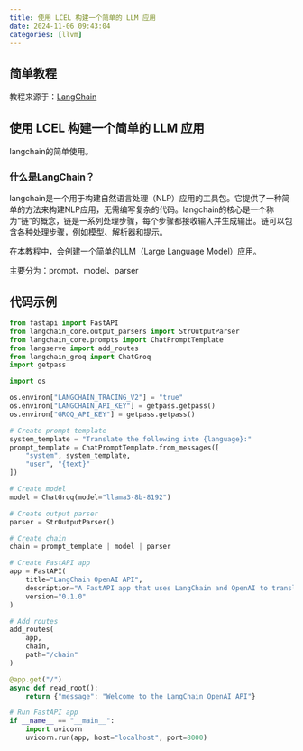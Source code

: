 ```yaml
---
title: 使用 LCEL 构建一个简单的 LLM 应用
date: 2024-11-06 09:43:04
categories: [llvm]
---
```


## 简单教程
教程来源于：[LangChain](https://www.langchain.com.cn/docs/tutorials/llm_chain/)

## 使用 LCEL 构建一个简单的 LLM 应用

langchain的简单使用。

### 什么是LangChain？
langchain是一个用于构建自然语言处理（NLP）应用的工具包。它提供了一种简单的方法来构建NLP应用，无需编写复杂的代码。langchain的核心是一个称为“链”的概念，链是一系列处理步骤，每个步骤都接收输入并生成输出。链可以包含各种处理步骤，例如模型、解析器和提示。

在本教程中，会创建一个简单的LLM（Large Language Model）应用。

主要分为：prompt、model、parser


## 代码示例

```python
from fastapi import FastAPI
from langchain_core.output_parsers import StrOutputParser
from langchain_core.prompts import ChatPromptTemplate
from langserve import add_routes
from langchain_groq import ChatGroq
import getpass

import os

os.environ["LANGCHAIN_TRACING_V2"] = "true"
os.environ["LANGCHAIN_API_KEY"] = getpass.getpass()
os.environ["GROQ_API_KEY"] = getpass.getpass()

# Create prompt template
system_template = "Translate the following into {language}:"
prompt_template = ChatPromptTemplate.from_messages([
    "system", system_template,
    "user", "{text}"
])

# Create model
model = ChatGroq(model="llama3-8b-8192")

# Create output parser
parser = StrOutputParser()

# Create chain
chain = prompt_template | model | parser

# Create FastAPI app
app = FastAPI(
    title="LangChain OpenAI API",
    description="A FastAPI app that uses LangChain and OpenAI to translate text.",
    version="0.1.0"
)

# Add routes
add_routes(
    app,
    chain,
    path="/chain"
)

@app.get("/")
async def read_root():
    return {"message": "Welcome to the LangChain OpenAI API"}

# Run FastAPI app
if __name__ == "__main__":
    import uvicorn
    uvicorn.run(app, host="localhost", port=8000)
```